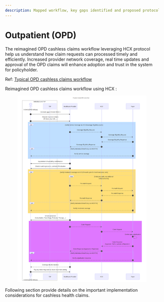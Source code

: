 ```yaml
---
description: Mapped workflow, key gaps identified and proposed protocol changes
---
```


# Outpatient (OPD)

The reimagined OPD cashless claims workflow leveraging HCX protocol help us understand how claim requests can processed timely and efficiently. Increased provider network coverage, real time updates and approval of the OPD claims will enhance adoption and trust in the system for policyholder.

Ref: [Typical OPD cashless claims workflow](../typical-workflows/outpatient-opd.md)

Reimagined OPD cashless claims workflow using HCX :&#x20;



<figure><img src="../../../.gitbook/assets/OPD cashless with HCX.png" alt=""><figcaption></figcaption></figure>

Following section provide details on the important implementation considerations for cashless health claims.&#x20;
